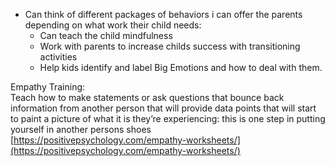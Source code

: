 
- Can think of different packages of behaviors i can offer the parents depending on what work their child needs:
    - Can teach the child mindfulness
    - Work with parents to increase childs success with transitioning activities
    - Help kids identify and label Big Emotions and how to deal with them.  
        

Empathy Training:  
Teach how to make statements or ask questions that bounce back information from another person that will provide data points that will start to paint a picture of what it is they’re experiencing: this is one step in putting yourself in another persons shoes  
[https://positivepsychology.com/empathy-worksheets/](https://positivepsychology.com/empathy-worksheets/)
